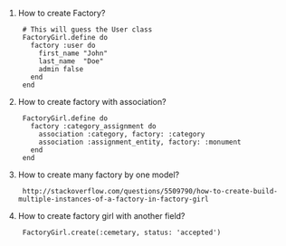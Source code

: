 1. How to create Factory?
    
        # This will guess the User class
        FactoryGirl.define do
          factory :user do
            first_name "John"
            last_name  "Doe"
            admin false
          end
        end
2. How to create factory with association?
        
        FactoryGirl.define do
          factory :category_assignment do
            association :category, factory: :category
            association :assignment_entity, factory: :monument
          end
        end
3. How to create many factory by one model?
        
        http://stackoverflow.com/questions/5509790/how-to-create-build-multiple-instances-of-a-factory-in-factory-girl
4. How to create factory girl with another field?
        
        FactoryGirl.create(:cemetary, status: 'accepted')
